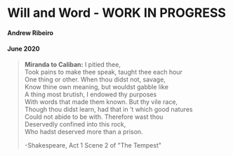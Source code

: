 # Will and Word - WORK IN PROGRESS 
#### Andrew Ribeiro 
#### June 2020

> **Miranda to Caliban:** I pitied thee,<br/>
Took pains to make thee speak, taught thee each hour<br/>
One thing or other. When thou didst not, savage,<br/>
Know thine own meaning, but wouldst gabble like<br/>
A thing most brutish, I endowed thy purposes<br/>
With words that made them known. But thy vile race,<br/>
Though thou didst learn, had that in ’t which good natures<br/>
Could not abide to be with. Therefore wast thou<br/>
Deservedly confined into this rock,<br/>
Who hadst deserved more than a prison.
>
>-Shakespeare, Act 1 Scene 2 of "The Tempest"

